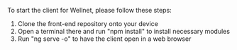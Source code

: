 To start the client for Wellnet, please follow these steps:
  1. Clone the front-end repository onto your device
  2. Open a terminal there and run "npm install" to install necessary modules
  3. Run "ng serve -o" to have the client open in a web browser
